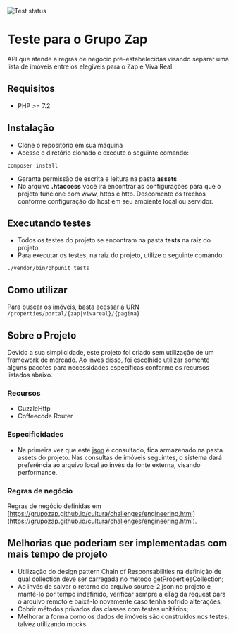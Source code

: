 ![Test status](https://github.com/RaphaelBatagini/eng-zap-challenge-php/workflows/PHP%20Composer/badge.svg)

# Teste para o Grupo Zap

API que atende a regras de negócio pré-estabelecidas visando separar uma lista de imóveis entre os elegíveis para o Zap e Viva Real.

## Requisitos
- PHP >= 7.2

## Instalação
- Clone o repositório em sua máquina
- Acesse o diretório clonado e execute o seguinte comando:
```
composer install
```
- Garanta permissão de escrita e leitura na pasta **assets**
- No arquivo **.htaccess** você irá encontrar as configurações para que o projeto funcione com www, https e http. Descomente os trechos conforme configuração do host em seu ambiente local ou servidor.

## Executando testes
- Todos os testes do projeto se encontram na pasta **tests** na raiz do projeto
- Para executar os testes, na raiz do projeto, utilize o seguinte comando:
```
./vendor/bin/phpunit tests
```

## Como utilizar
Para buscar os imóveis, basta acessar a URN 
```/properties/portal/{zap|vivareal}/{pagina}```

## Sobre o Projeto
Devido a sua simplicidade, este projeto foi criado sem utilização de um framework de mercado.
Ao invés disso, foi escolhido utilizar somente alguns pacotes para necessidades específicas conforme os recursos listados abaixo.

### Recursos
- GuzzleHttp
- Coffeecode Router

### Especificidades
- Na primeira vez que este [json](http://grupozap-code-challenge.s3-website-us-east-1.amazonaws.com/sources/source-2.json) é consultado, fica armazenado na pasta assets do projeto. Nas consultas de imóveis seguintes, o sistema dará preferência ao arquivo local ao invés da fonte externa, visando performance.

### Regras de negócio
Regras de negócio definidas em [https://grupozap.github.io/cultura/challenges/engineering.html](https://grupozap.github.io/cultura/challenges/engineering.html).

## Melhorias que poderiam ser implementadas com mais tempo de projeto
- Utilização do design pattern Chain of Responsabilities na definição de qual collection deve ser carregada no método getPropertiesCollection;
- Ao invés de salvar o retorno do arquivo source-2.json no projeto e mantê-lo por tempo indefinido, verificar sempre a eTag da request para o arquivo remoto e baixá-lo novamente caso tenha sofrido alterações;
- Cobrir métodos privados das classes com testes unitários;
- Melhorar a forma como os dados de imóveis são construídos nos testes, talvez utilizando mocks.

